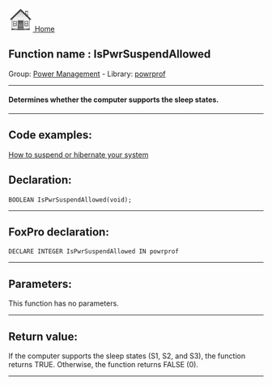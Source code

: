 [<img src="../../images/home.png"> Home ](https://github.com/VFPX/Win32API)  

## Function name : IsPwrSuspendAllowed
Group: [Power Management](../../functions_group.md#Power_Management)  -  Library: [powrprof](../../../libraries.md#powrprof)  
***  


#### Determines whether the computer supports the sleep states.
***  


## Code examples:
[How to suspend or hibernate your system](../../samples/sample_395.md)  

## Declaration:
```foxpro  
BOOLEAN IsPwrSuspendAllowed(void);  
```  
***  


## FoxPro declaration:
```foxpro  
DECLARE INTEGER IsPwrSuspendAllowed IN powrprof  
```  
***  


## Parameters:
This function has no parameters.  
***  


## Return value:
If the computer supports the sleep states (S1, S2, and S3), the function returns TRUE. Otherwise, the function returns FALSE (0).  
***  

